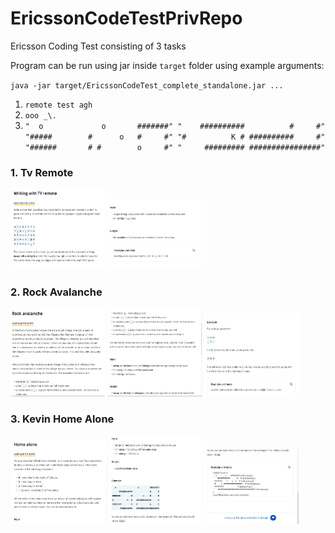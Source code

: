 # EricssonCodeTestPrivRepo
Ericsson Coding Test consisting of 3 tasks

Program can be run using jar inside `target` folder using example arguments:

`java -jar target/EricssonCodeTest_complete_standalone.jar ...`
1. `remote test agh`
2. `ooo _\.`
3. `"  o             o       #######"
"    ##########          #     #"
"#####        #      o   #     #"
"#          K # ##########     #"
"######       # #        o     #"
"     ######### ################"`

### 1. Tv Remote
<img src="./screens/ericssonTvRemote1.png" width="30%">
<img src="./screens/ericssonTvRemote2.png" width="30%">

### 2. Rock Avalanche
<img src="./screens/ericssonAvalanche1.png" width="30%">
<img src="./screens/ericssonAvalanche2.png" width="30%">
<img src="./screens/ericssonAvalanche3.png" width="30%">

### 3. Kevin Home Alone
<img src="./screens/ericssonHomeAlone1.png" width="30%">
<img src="./screens/ericssonHomeAlone2.png" width="30%">
<img src="./screens/ericssonHomeAlone3.png" width="30%">